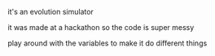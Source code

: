 it's an evolution simulator

it was made at a hackathon so the code is super messy

play around with the variables to make it do different things
